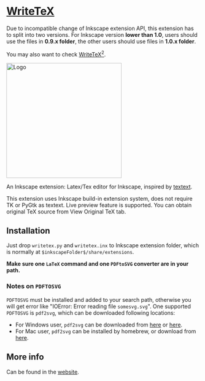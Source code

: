 [WriteTeX](https://wanglongqi.github.io/WriteTeX/)
========

Due to incompatible change of Inkscape extension API, this extension has to split into two versions. For Inkscape version **lower than 1.0**, users should use the files in **0.9.x folder**, the other users should use files in **1.0.x folder**.


You may also want to check [WriteTeX<sup>2</sup>](https://github.com/wanglongqi/WriteTeX2).

<img src=https://github.com/wanglongqi/WriteTeX/raw/master/writetex.png width=300px alt=Logo>

An Inkscape extension: Latex/Tex editor for Inkscape, inspired by [textext](http://pav.iki.fi/software/textext/).

This extension uses Inkscape build-in extension system, does not require TK or PyGtk as textext. Live preview feature is supported. You can obtain original TeX source from View Original TeX tab.

## Installation
Just drop `writetex.py` and `writetex.inx` to Inkscape extension folder, which is normally at `$inkscapeFolder$/share/extensions`. 

**Make sure one `LaTeX` command and one `PDFtoSVG` converter are in your path.**

### Notes on `PDFTOSVG`

`PDFTOSVG` must be installed and added to your search path, otherwise you will get error like "IOError: Error reading file `somesvg.svg`". One supported `PDFTOSVG` is `pdf2svg`, which can be downloaded following locations:

- For Windows user, `pdf2svg` can be downloaded from [here](https://github.com/wanglongqi/WriteTeX/releases/download/v1.1/pdf2svg-x64.7z) or [here](https://github.com/dawbarton/pdf2svg). 
- For Mac user, `pdf2svg` can be installed by homebrew, or download from [here](https://github.com/wanglongqi/WriteTeX/releases/download/v1.6.1/pdf2svg-MacOSX.7z).

## More info
Can be found in the [website](https://wanglongqi.github.io/WriteTeX/).
